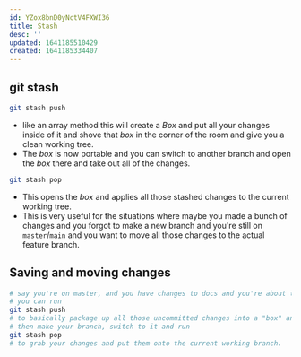 ```yaml
---
id: YZox8bnD0yNctV4FXWI36
title: Stash
desc: ''
updated: 1641185510429
created: 1641185334407
---
```


## git stash

```bash
git stash push 
```

- like an array method this will create a _Box_ and put all your changes inside of it and shove that _box_ in the corner of the room and give you a clean working tree.
- The _box_ is now portable and you can switch to another branch and open the _box_ there and take out all of the changes.

```bash
git stash pop
```

- This opens the _box_ and applies all those stashed changes to the current working tree.
- This is very useful for the situations where maybe you made a bunch of changes and you forgot to make a new branch and you're still on `master`/`main` and you want to move all those changes to the actual feature branch.

## Saving and moving changes

```bash
# say you're on master, and you have changes to docs and you're about to make a commit, but you realize "oh crap, I'm still on master, I needed to put this on a feature branch!" 
# you can run 
git stash push 
# to basically package up all those uncommitted changes into a "box" and shove it into a corner returning to a master branch that is a mirror of remote master (CLEAN!) 
# then make your branch, switch to it and run 
git stash pop 
# to grab your changes and put them onto the current working branch. 
```

